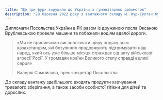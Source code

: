 ```yaml
---
title: "Ще три фури вирушили до України з гуманітарною допомогою"
description: "28 березня 2022 року з вантажного складу м. Нур-Султан було відправлено 3 вантажівки з 45 тоннами гуманітарної допомоги від народу Казахстану народові України"
---
```


Дипломати Посольства України в РК разом із дружиною посла Оксаною Врублевською провели машини та побажали водіям вдалої дороги.

> «Ми не припиняємо висловлювати щиру подяку всім казахстанцям, які безупинно продовжують підтримувати наш народ, який ось уже більше місяця страждає від акту військової агресії Росії. У громадян країни Великого степу справді великі серця»
> 
> Валерія Самойлова, прес-секретар Посольства


До складу вантажу здебільшого входять продукти харчування тривалого зберігання, а також засоби особистої гігієни для дітей та дорослих.
